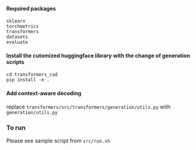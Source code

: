 #### Required packages
```
sklearn
torchmetrics
transformers
datasets
evaluate
```

#### Install the cutomized huggingface library with the change of generation scripts
```
cd transformers_cad
pip install -e .
```


#### Add context-aware decoding
replace `transformers/src/transformers/generation/utils.py` with `generation/utils.py`


### To run
Please see sample script from `src/run.sh`